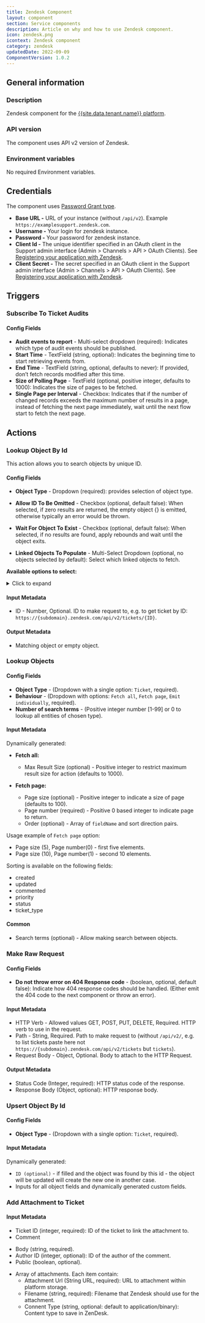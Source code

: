 ```yaml
---
title: Zendesk Component
layout: component
section: Service components
description: Article on why and how to use Zendesk component.
icon: zendesk.png
icontext: Zendesk component
category: zendesk
updatedDate: 2022-09-09
ComponentVersion: 1.0.2
---
```


## General information

### Description

Zendesk component for the [{{site.data.tenant.name}} platform](http://www.{{site.data.tenant.name}} "{{site.data.tenant.name}} platform").

### API version

The component uses API v2 version of Zendesk.

### Environment variables

No required Environment variables.

## Credentials

The component uses [Password Grant type](https://support.zendesk.com/hc/en-us/articles/203663836#topic_z3q_shl_1l).

* **Base URL -** URL of your instance (without `/api/v2`). Example `https://examplesupport.zendesk.com`.
* **Username -** Your login for zendesk instance.
* **Password -** Your password for zendesk instance.
* **Client Id -** The unique identifier specified in an OAuth client in the Support admin interface (Admin > Channels > API > OAuth Clients). See [Registering your application with Zendesk](https://support.zendesk.com/hc/en-us/articles/203663836#topic_s21_lfs_qk).
* **Client Secret -** The secret specified in an OAuth client in the Support admin interface (Admin > Channels > API > OAuth Clients). See [Registering your application with Zendesk](https://support.zendesk.com/hc/en-us/articles/203663836#topic_s21_lfs_qk).

## Triggers

### Subscribe To Ticket Audits

#### Config Fields

 * **Audit events to report** - Multi-select dropdown (required): Indicates which type of audit events should be published.
 * **Start Time** - TextField (string, optional): Indicates the beginning time to start retrieving events from.
 * **End Time** - TextField (string, optional, defaults to never): If provided, don’t fetch records modified after this time.
 * **Size of Polling Page** - TextField (optional, positive integer, defaults to 1000): Indicates the size of pages to be fetched.
 * **Single Page per Interval** - Checkbox: Indicates that if the number of changed records exceeds the maximum number of results in a page, instead of fetching the next page immediately, wait until the next flow start to fetch the next page.

## Actions

### Lookup Object By Id

This action allows you to search objects by unique ID.

#### Config Fields

* **Object Type** - Dropdown (required): provides selection of object type.

* **Allow ID To Be Omitted** - Checkbox (optional, default false): When selected, if zero results are returned, the empty object {} is emitted, otherwise typically an error would be thrown.

* **Wait For Object To Exist** - Checkbox (optional, default false): When selected, if no results are found, apply rebounds and wait until the object exits.

* **Linked Objects To Populate** - Multi-Select Dropdown (optional, no objects selected by default): Select which linked objects to fetch.

**Available options to select:**

<details closed markdown="block">
<summary>
Click to expand
</summary>
  * "Users"
  * "Groups
  * "Organizations"
  * "Last audits"
  * "Metric sets"
  * "Dates"
  * "Sharing agreements"
  * "Comment count"
  * "Incident counts"
  * "Ticket forms"
  * "Metric events (single ticket)"
  * "Slas (single ticket)"
  * "List of comments"
  </details>

#### Input Metadata

* ID - Number, Optional. ID to make request to, e.g. to get ticket by ID: `https://{subdomain}.zendesk.com/api/v2/tickets/{ID}`.

#### Output Metadata

* Matching object or empty object.

### Lookup Objects

#### Config Fields

* **Object Type** - (Dropdown with a single option: `Ticket`, required).
* **Behaviour** - (Dropdown with options: `Fetch all`, `Fetch page`, `Emit individually`, required).
* **Number of search terms** - (Positive integer number [1-99] or 0 to lookup all entities of chosen type).

#### Input Metadata

Dynamically generated:

* **Fetch all:**

  * Max Result Size (optional) - Positive integer to restrict maximum result size for action (defaults to 1000).

* **Fetch page:**
  * Page size (optional) - Positive integer to indicate a size of page (defaults to 100).
  * Page number (required) - Positive 0 based integer to indicate page to return.
  * Order (optional) - Array of `fieldName` and sort direction pairs.

Usage example of `Fetch page` option:

* Page size (5), Page number(0) - first five elements.
* Page size (10), Page number(1) - second 10 elements.

Sorting is available on the following fields:
 * created
 * updated
 * commented
 * priority
 * status
 * ticket_type

#### Common

* Search terms (optional) - Allow making search between objects.

### Make Raw Request

#### Config Fields

* **Do not throw error on 404 Response code** - (boolean, optional, default false): Indicate how 404 response codes should be handled. (Either emit the 404 code to the next component or throw an error).

#### Input Metadata

* HTTP Verb - Allowed values GET, POST, PUT, DELETE, Required. HTTP verb to use in the request.
* Path - String, Required. Path to make request to (without `/api/v2/`, e.g. to list tickets paste here not `https://{subdomain}.zendesk.com/api/v2/tickets` but `tickets`).
* Request Body - Object, Optional. Body to attach to the HTTP Request.

#### Output Metadata

* Status Code (Integer, required): HTTP status code of the response.
* Response Body (Object, optional): HTTP response body.

### Upsert Object By Id

#### Config Fields

* **Object Type** - (Dropdown with a single option: `Ticket`, required).

#### Input Metadata

Dynamically generated:

* `ID (optional)` - if filled and the object was found by this id - the object will be updated will create the new one in another case.
* Inputs for all object fields and dynamically generated custom fields.

### Add Attachment to Ticket

#### Input Metadata

* Ticket ID (integer, required): ID of the ticket to link the attachment to.
* Comment
 - Body (string, required).
 - Author ID (integer, optional): ID of the author of the comment.
 - Public (boolean, optional).
* Array of attachments. Each item contain:
  - Attachment Url (String URL, required): URL to attachment within platform storage.
  - Filename (string, required): Filename that Zendesk should use for the attachment.
  - Connent Type (string, optional: default to application/binary): Content type to save in ZenDesk.
